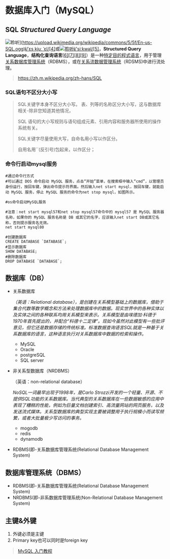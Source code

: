 # 数据库入门（MySQL）

## SQL ***Structured Query Language***

![聆听](https://upload.wikimedia.org/wikipedia/commons/thumb/3/3b/Speakerlink-new.svg/11px-Speakerlink-new.svg.png)](https://upload.wikimedia.org/wikipedia/commons/5/5f/En-us-SQL.ogg)**[i](https://zh.m.wikipedia.org/wiki/File:En-us-SQL.ogg)**[/ˈɛs kjuː ˈɛl/](https://zh.m.wikipedia.org/wiki/Help:英語國際音標)[[4\]](https://zh.m.wikipedia.org/zh-hans/SQL#cite_note-learningSQL-4)或[![聆听](https://upload.wikimedia.org/wikipedia/commons/thumb/3/3b/Speakerlink-new.svg/11px-Speakerlink-new.svg.png)](https://upload.wikimedia.org/wikipedia/commons/7/7a/En-us-sequel.ogg)**[i](https://zh.m.wikipedia.org/wiki/File:En-us-sequel.ogg)**[/ˈsiːkwəl/](https://zh.m.wikipedia.org/zh-hans/Help:英語國際音標)[[5\]](https://zh.m.wikipedia.org/zh-hans/SQL#cite_note-5)，**Structured Query Language**，**结构化查询语言**[[6\]](https://zh.m.wikipedia.org/zh-hans/SQL#cite_note-6)[[7\]](https://zh.m.wikipedia.org/zh-hans/SQL#cite_note-7)[[8\]](https://zh.m.wikipedia.org/zh-hans/SQL#cite_note-8)[[9\]](https://zh.m.wikipedia.org/zh-hans/SQL#cite_note-9)）是一种[特定目的程式语言](https://zh.m.wikipedia.org/wiki/特定目的程式语言)，用于管理[关系数据库管理系统](https://zh.m.wikipedia.org/wiki/关系数据库管理系统)（RDBMS），或在[关系流数据管理系统](https://zh.m.wikipedia.org/zh-hans/关系流数据管理系统)（RDSMS)中进行流处理。

> https://zh.m.wikipedia.org/zh-hans/SQL  

### SQL语句不区分大小写

> SQL关键字本身不区分大小写。 表、列等的名称区分大小写，这与数据库相关-除非您知道其他情况，
>
> SQL 语句的大小写规则与语句组成元素、引用内容和服务器所使用的操作系统有关。
>
> SQL关键字尽量使用大写，自命名用小写以作区分。
>
> 自用名用``(反引号)包起来，以作区分；
>
> 



### 命令行启动mysql服务

``` shell
#通过命令行方式
#可以通过 DOS 命令启动 MySQL 服务，点击“开始”菜单，在搜索框中输入“cmd”，以管理员身份运行，按回车键，弹出命令提示符界面。然后输入net start mysql，按回车键，就能启动 MySQL 服务，停止 MySQL 服务的命令为net stop mysql，如图所示。

#os命令启动MySQL服务

#注意：net start mysql57和net stop mysql57命令中的 mysql57 是 MySQL 服务器名称，如果你的 MySQL 服务名称是 DB 或其它的名字，应该输入net start DB或其它名称，否则提示服务名无效。
net start mysql80
```







``` mysql
#创建数据库
CREATE DATABASE `DATABASE`;
#显示数据库
SHOW DATABASE;
#删除数据库
DROP DATABASE `DATABASE`;
```



## 数据库（DB）

- 关系数据库

  *（英语：Relational database），是创建在关系模型基础上的数据库，借助于集合代数等数学概念和方法来处理数据库中的数据。现实世界中的各种实体以及实体之间的各种联系均用关系模型来表示。关系模型是由埃德加·科德于1970年首先提出的，并配合“科德十二定律”。现如今虽然对此模型有一些批评意见，但它还是数据存储的传统标准。标准数据查询语言SQL就是一种基于关系数据库的语言，这种语言执行对关系数据库中数据的检索和操作。*

  - MySQL
  - Oracle
  - postgreSQL 
  - SQL server

- 非关系型数据库（NRDBMS）

  （英语：non-relational database）

  *NoSQL一词最早出现于1998年，是Carlo Strozzi开发的一个轻量、开源、不提供SQL功能的关系数据库。当代典型的关系数据库在一些数据敏感的应用中表现了糟糕的性能，例如为巨量文档创建索引、高流量网站的网页服务，以及发送流式媒体。关系型数据库的典型实现主要被调整用于执行规模小而读写频繁，或者大批量极少写访问的事务。*

  - mogodb
  - redis
  - dynamodb

- RDBMS(即-关系数据库管理系统(Relational Database Management System)

## 数据库管理系统（DBMS）

- RDBMS(即-关系数据库管理系统(Relational Database Management System)
- NRDBMS(即-非系数据库管理系统(Non-Relational Database Management System)



## 主键&外键

1. 外键必须是主键
2. Primary key也可以同时是foreign key

> [MySQL 入门教程](https://wangchujiang.com/mysql-tutorial/)

